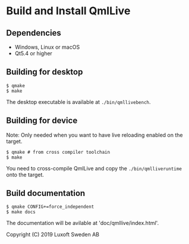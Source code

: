 # Build and Install QmlLive

## Dependencies

- Windows, Linux or macOS
- Qt5.4 or higher


## Building for desktop

    $ qmake
    $ make

The desktop executable is available at `./bin/qmllivebench`.

## Building for device

Note: Only needed when you want to have live reloading enabled on the target.

    $ qmake # from cross compiler toolchain
    $ make

You need to cross-compile QmlLive and copy the `./bin/qmlliveruntime` onto the
target.

## Build documentation

    $ qmake CONFIG+=force_independent
    $ make docs

The documentation will be avilable at 'doc/qmllive/index.html'.

Copyright (C) 2019 Luxoft Sweden AB
